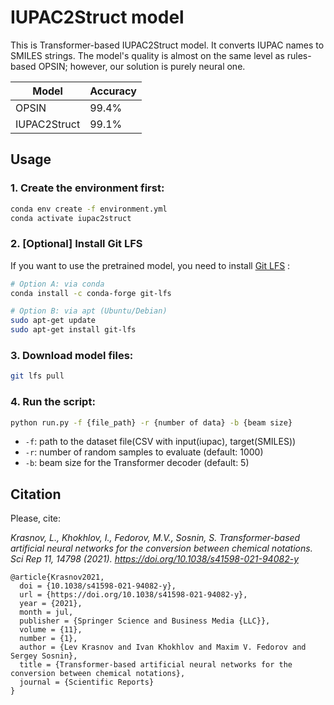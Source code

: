 # IUPAC2Struct model 

This is Transformer-based IUPAC2Struct model. It converts IUPAC names to SMILES strings. The model's quality is almost on the same level as rules-based OPSIN; however, our solution is purely neural one.  

| Model      | Accuracy |
| ----------- | ----------- |
| OPSIN       | 99.4%       |
| IUPAC2Struct  | 99.1%        | 

## Usage

### 1. Create the environment first:

```bash
conda env create -f environment.yml
conda activate iupac2struct
```

### 2. [Optional] Install Git LFS
If you want to use the pretrained model, you need to install [Git LFS](https://git-lfs.com/)
:
```bash
# Option A: via conda
conda install -c conda-forge git-lfs

# Option B: via apt (Ubuntu/Debian)
sudo apt-get update
sudo apt-get install git-lfs
```

### 3. Download model files:

```bash 
git lfs pull
```

### 4. Run the script:

```bash
python run.py -f {file_path} -r {number of data} -b {beam size}
```
- `-f`: path to the dataset file(CSV with input(iupac), target(SMILES))
- `-r`: number of random samples to evaluate (default: 1000)
- `-b`: beam size for the Transformer decoder (default: 5)


## Citation
Please, cite: 

_Krasnov, L., Khokhlov, I., Fedorov, M.V., Sosnin, S. Transformer-based artificial neural networks for the conversion between chemical notations. Sci Rep 11, 14798 (2021). https://doi.org/10.1038/s41598-021-94082-y_

````
@article{Krasnov2021,
  doi = {10.1038/s41598-021-94082-y},
  url = {https://doi.org/10.1038/s41598-021-94082-y},
  year = {2021},
  month = jul,
  publisher = {Springer Science and Business Media {LLC}},
  volume = {11},
  number = {1},
  author = {Lev Krasnov and Ivan Khokhlov and Maxim V. Fedorov and Sergey Sosnin},
  title = {Transformer-based artificial neural networks for the conversion between chemical notations},
  journal = {Scientific Reports}
}
